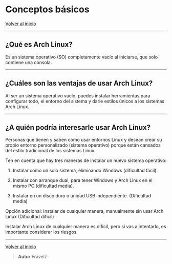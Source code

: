 # Conceptos básicos

[Volver al inicio](./readme.md)

---

## ¿Qué es Arch Linux?

Es un sistema operativo (SO) completamente vacío al iniciarse, que solo contiene una consola.

---

## ¿Cuáles son las ventajas de usar Arch Linux?

Al ser un sistema operativo vacío, puedes instalar herramientas para configurar todo, el entorno del sistema y darle estilos únicos a los sistemas Arch Linux.

---

## ¿A quién podría interesarle usar Arch Linux?

Personas que tienen y saben cómo usar entornos Linux y desean crear su propio entorno personalizado (sistema operativo) porque están cansados ​​del estilo tradicional de los sistemas Linux.

Ten en cuenta que hay tres maneras de instalar un nuevo sistema operativo:

1. Instalar como un solo sistema, eliminando Windows (dificultad fácil).

2. Instalar con arranque dual, para tener Windows y Arch Linux en el mismo PC (dificultad media).

3. Instalar en un disco duro o unidad USB independiente. (Dificultad media)

Opción adicional: Instalar de cualquier manera, manualmente sin usar Arch Linux
(Dificultad difícil)

Instalar Arch Linux de cualquier manera es difícil, pero si vas a intentarlo, es importante considerar los riesgos.

---

[Volver al inicio](./readme.md)

> **Autor** Fravelz
